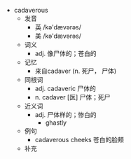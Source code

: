 - cadaverous
  - 发音
    - 英 /kə'dævərəs/
    - 美 /kə'dævərəs/
  - 词义
    - adj. 像尸体的；苍白的
  - 记忆
    - 来自cadaver (n. 死尸， 尸体)
  - 同根词
    - adj. cadaveric 尸体的
    - n. cadaver [医] 尸体；死尸
  - 近义词
    - adj. 尸体样的；惨白的
      - ghastly
  - 例句
    - cadaverous cheeks 苍白的脸颊
  - 补充